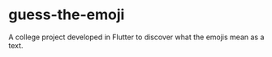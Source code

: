 # guess-the-emoji
A college project developed in Flutter to discover what the emojis mean as a text.
